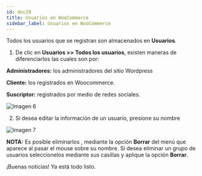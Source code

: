 ```yaml
---
id: doc29
title: Usuarios en WooCommerce
sidebar_label: Usuarios en WooCommerce
---
```

Todos los usuarios que se registran son almacenados en **Usuarios**.

1. De clic en **Usuarios >> Todos los usuarios**, existen maneras de diferenciarlos las cuales son por:

**Administradores:** los administradores del sitio Wordpress

**Cliente:** los registrados en Woocommerce. 

**Suscriptor:** registrados por medio de redes sociales.

![Imagen 6]()

2. Si desea editar la información de un usuario, presione su nombre

![Imagen 7]()

 **NOTA:** Es posible eliminarlos , mediante la opción **Borrar** del menú que aparece al pasar el mouse sobre su nombre. Si desea eliminar un grupo de usuarios seleccionelos mediante sus casillas y aplique la opción **Borrar**. 


¡Buenas noticias! Ya está todo listo. 





